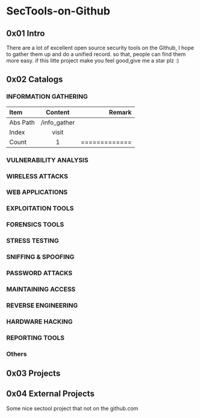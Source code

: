 # SecTools-on-Github


## 0x01 Intro
There are a lot of excellent open source security tools on the Github, I hope to gather them up and do a unified record. so that, people can find them more easy. if this litte project make you feel good,give me a star plz :)

## 0x02 Catalogs

### INFORMATION GATHERING

| Item  | Content  | Remark |
| :------------ |:---------------:| -----:|
| Abs Path      | /info_gather |         |
| Index         | visit    |         |
| Count         | 1        | ============= |

### VULNERABILITY ANALYSIS

### WIRELESS ATTACKS

### WEB APPLICATIONS

### EXPLOITATION TOOLS

### FORENSICS TOOLS

### STRESS TESTING

### SNIFFING & SPOOFING

### PASSWORD ATTACKS

### MAINTAINING ACCESS

### REVERSE ENGINEERING

### HARDWARE HACKING

### REPORTING TOOLS

### Others

## 0x03 Projects




## 0x04 External Projects
Some nice sectool project that not on the github.com
